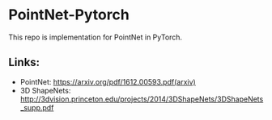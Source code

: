 # PointNet-Pytorch

This repo is implementation for PointNet in PyTorch.

## Links:

* PointNet: https://arxiv.org/pdf/1612.00593.pdf(arxiv)
* 3D ShapeNets: http://3dvision.princeton.edu/projects/2014/3DShapeNets/3DShapeNets_supp.pdf
